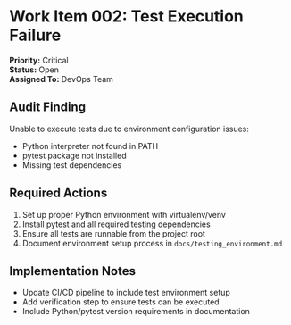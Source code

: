 # Work Item 002: Test Execution Failure

**Priority:** Critical  
**Status:** Open  
**Assigned To:** DevOps Team  

## Audit Finding
Unable to execute tests due to environment configuration issues:
- Python interpreter not found in PATH
- pytest package not installed
- Missing test dependencies

## Required Actions
1. Set up proper Python environment with virtualenv/venv
2. Install pytest and all required testing dependencies
3. Ensure all tests are runnable from the project root
4. Document environment setup process in `docs/testing_environment.md`

## Implementation Notes
- Update CI/CD pipeline to include test environment setup
- Add verification step to ensure tests can be executed
- Include Python/pytest version requirements in documentation